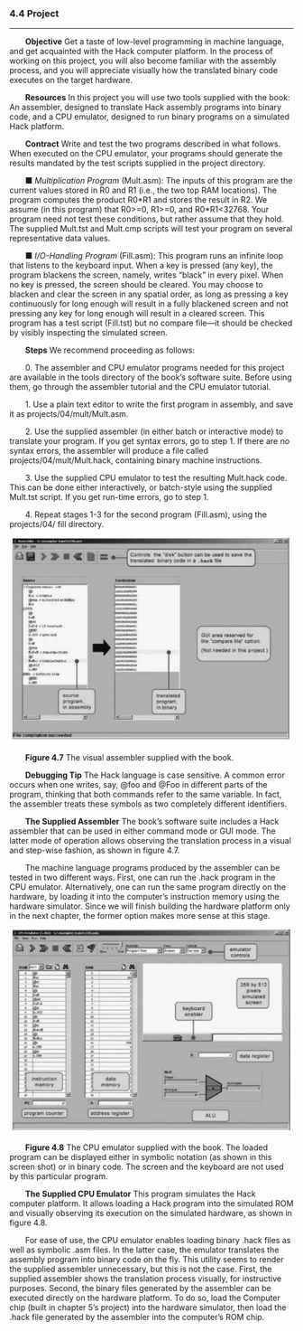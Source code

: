 ### 4.4 Project
---


&emsp;&emsp;**Objective** Get a taste of low-level programming in machine language, and get acquainted with the Hack computer platform. In the process of working on this project, you will also become familiar with the assembly process, and you will appreciate visually how the translated binary code executes on the target hardware.

&emsp;&emsp;**Resources** In this project you will use two tools supplied with the book: An assembler, designed to translate Hack assembly programs into binary code, and a CPU emulator, designed to run binary programs on a simulated Hack platform.

&emsp;&emsp;**Contract** Write and test the two programs described in what follows. When executed on the CPU emulator, your programs should generate the results mandated by the test scripts supplied in the project directory.

&emsp;&emsp;■ <em>Multiplication Program</em> (Mult.asm): The inputs of this program are the current values stored in R0 and R1 (i.e., the two top RAM locations). The program computes the product R0&ast;R1 and stores the result in R2. We assume (in this program) that R0>=0, R1>=0, and R0&ast;R1<32768. Your program need not test these conditions, but rather assume that they hold. The supplied Mult.tst and Mult.cmp scripts will test your program on several representative data values.

&emsp;&emsp;■ <em>I/O-Handling Program</em> (Fill.asm): This program runs an infinite loop that listens to the keyboard input. When a key is pressed (any key), the program blackens the screen, namely, writes “black” in every pixel. When no key is pressed, the screen should be cleared. You may choose to blacken and clear the screen in any spatial order, as long as pressing a key continuously for long enough will result in a fully blackened screen and not pressing any key for long enough will result in a cleared screen. This program has a test script (Fill.tst) but no compare file—it should be checked by visibly inspecting the simulated screen.

&emsp;&emsp;**Steps** We recommend proceeding as follows:

  &emsp;&emsp;0. The assembler and CPU emulator programs needed for this project are available in the tools directory of the book’s software suite. Before using them, go through the assembler tutorial and the CPU emulator tutorial.

  &emsp;&emsp;1. Use a plain text editor to write the first program in assembly, and save it as projects/04/mult/Mult.asm.

  &emsp;&emsp;2. Use the supplied assembler (in either batch or interactive mode) to translate your program. If you get syntax errors, go to step 1. If there are no syntax errors, the assembler will produce a file called projects/04/mult/Mult.hack, containing binary machine instructions.

  &emsp;&emsp;3. Use the supplied CPU emulator to test the resulting Mult.hack code. This can be done either interactively, or batch-style using the supplied Mult.tst script. If you get run-time errors, go to step 1.

  &emsp;&emsp;4. Repeat stages 1-3 for the second program (Fill.asm), using the projects/04/ fill directory.

<div align="center"><img width="500" src="../figure/04/4.7.png"/></div>

&emsp;&emsp;**Figure 4.7** The visual assembler supplied with the book.

&emsp;&emsp;**Debugging Tip** The Hack language is case sensitive. A common error occurs when one writes, say, @foo and @Foo in different parts of the program, thinking that both commands refer to the same variable. In fact, the assembler treats these symbols as two completely different identifiers.

&emsp;&emsp;**The Supplied Assembler** The book’s software suite includes a Hack assembler that can be used in either command mode or GUI mode. The latter mode of operation allows observing the translation process in a visual and step-wise fashion, as shown in figure 4.7.

&emsp;&emsp;The machine language programs produced by the assembler can be tested in two different ways. First, one can run the .hack program in the CPU emulator. Alternatively, one can run the same program directly on the hardware, by loading it into the computer’s instruction memory using the hardware simulator. Since we will finish building the hardware platform only in the next chapter, the former option makes more sense at this stage.

<div align="center"><img width="500" src="../figure/04/4.8.png"/></div>

&emsp;&emsp;**Figure 4.8** The CPU emulator supplied with the book. The loaded program can be displayed either in symbolic notation (as shown in this screen shot) or in binary code. The screen and the keyboard are not used by this particular program.

&emsp;&emsp;**The Supplied CPU Emulator** This program simulates the Hack computer platform. It allows loading a Hack program into the simulated ROM and visually observing its execution on the simulated hardware, as shown in figure 4.8.

&emsp;&emsp;For ease of use, the CPU emulator enables loading binary .hack files as well as symbolic .asm files. In the latter case, the emulator translates the assembly program into binary code on the fly. This utility seems to render the supplied assembler unnecessary, but this is not the case. First, the supplied assembler shows the translation process visually, for instructive purposes. Second, the binary files generated by the assembler can be executed directly on the hardware platform. To do so, load the Computer chip (built in chapter 5’s project) into the hardware simulator, then load the .hack file generated by the assembler into the computer’s ROM chip.
